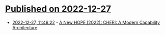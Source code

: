 # [Published on 2022-12-27](index.md)

* [2022-12-27, 11:49:22](https://lobste.rs/s/xc5zlx/new_hope_2022_cheri_modern_capability) - [A New HOPE (2022): CHERI: A Modern Capability Architecture](https://www.youtube.com/watch?v=dH7QUdXeVrI)
